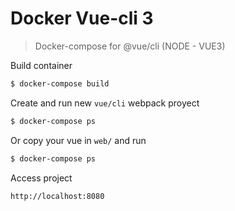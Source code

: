 # Docker Vue-cli 3

> Docker-compose for @vue/cli (NODE - VUE3)

Build container

```sh
$ docker-compose build
```

Create and run new `vue/cli` webpack proyect

```sh
$ docker-compose ps
```

Or copy your vue in `web/` and run

```sh
$ docker-compose ps
```

Access project

```sh
http://localhost:8080
```
